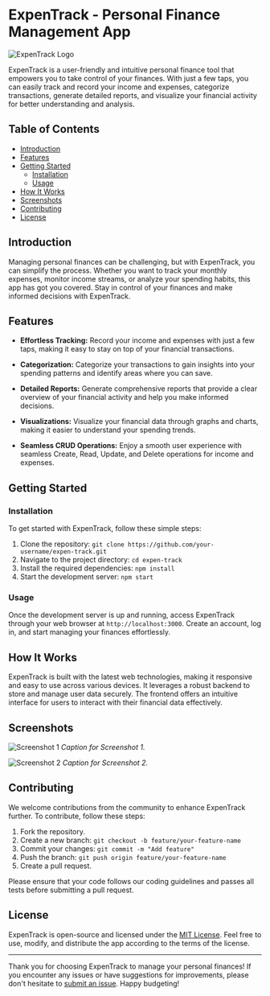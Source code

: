 # ExpenTrack - Personal Finance Management App

![ExpenTrack Logo](/path/to/logo.png)

ExpenTrack is a user-friendly and intuitive personal finance tool that empowers you to take control of your finances. With just a few taps, you can easily track and record your income and expenses, categorize transactions, generate detailed reports, and visualize your financial activity for better understanding and analysis.

## Table of Contents

- [Introduction](#introduction)
- [Features](#features)
- [Getting Started](#getting-started)
  - [Installation](#installation)
  - [Usage](#usage)
- [How It Works](#how-it-works)
- [Screenshots](#screenshots)
- [Contributing](#contributing)
- [License](#license)

## Introduction

Managing personal finances can be challenging, but with ExpenTrack, you can simplify the process. Whether you want to track your monthly expenses, monitor income streams, or analyze your spending habits, this app has got you covered. Stay in control of your finances and make informed decisions with ExpenTrack.

## Features

- **Effortless Tracking:** Record your income and expenses with just a few taps, making it easy to stay on top of your financial transactions.

- **Categorization:** Categorize your transactions to gain insights into your spending patterns and identify areas where you can save.

- **Detailed Reports:** Generate comprehensive reports that provide a clear overview of your financial activity and help you make informed decisions.

- **Visualizations:** Visualize your financial data through graphs and charts, making it easier to understand your spending trends.

- **Seamless CRUD Operations:** Enjoy a smooth user experience with seamless Create, Read, Update, and Delete operations for income and expenses.

## Getting Started

### Installation

To get started with ExpenTrack, follow these simple steps:

1. Clone the repository: `git clone https://github.com/your-username/expen-track.git`
2. Navigate to the project directory: `cd expen-track`
3. Install the required dependencies: `npm install`
4. Start the development server: `npm start`

### Usage

Once the development server is up and running, access ExpenTrack through your web browser at `http://localhost:3000`. Create an account, log in, and start managing your finances effortlessly.

## How It Works

ExpenTrack is built with the latest web technologies, making it responsive and easy to use across various devices. It leverages a robust backend to store and manage user data securely. The frontend offers an intuitive interface for users to interact with their financial data effectively.

## Screenshots

![Screenshot 1](/path/to/screenshot1.png)
*Caption for Screenshot 1.*

![Screenshot 2](/path/to/screenshot2.png)
*Caption for Screenshot 2.*

## Contributing

We welcome contributions from the community to enhance ExpenTrack further. To contribute, follow these steps:

1. Fork the repository.
2. Create a new branch: `git checkout -b feature/your-feature-name`
3. Commit your changes: `git commit -m "Add feature"`
4. Push the branch: `git push origin feature/your-feature-name`
5. Create a pull request.

Please ensure that your code follows our coding guidelines and passes all tests before submitting a pull request.

## License

ExpenTrack is open-source and licensed under the [MIT License](/path/to/LICENSE). Feel free to use, modify, and distribute the app according to the terms of the license.

---

Thank you for choosing ExpenTrack to manage your personal finances! If you encounter any issues or have suggestions for improvements, please don't hesitate to [submit an issue](https://github.com/your-username/expen-track/issues). Happy budgeting!
